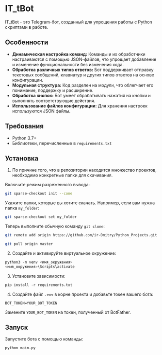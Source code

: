 # IT_tBot

IT_tBot - это Telegram-бот, созданный для упрощения работы с Python скриптами в работе.

## Особенности

- **Динамическая настройка команд:** Команды и их обработчики настраиваются с помощью JSON-файлов, что упрощает добавление и изменение функциональности без изменения кода.
- **Обработка различных типов ответов:** Бот поддерживает отправку текстовых сообщений, клавиатур и других типов ответов на основе конфигурации.
- **Модульная структура:** Код разделен на модули, что облегчает его понимание, поддержку и расширение.
- **Обработка кнопок:** Бот умеет обрабатывать нажатия на кнопки и выполнять соответствующие действия.
- **Использование файлов конфигурации:** Для хранения настроек используются JSON файлы.

## Требования

- Python 3.7+
- Библиотеки, перечисленные в `requirements.txt`

## Установка

1. По причине того, что в репозитории находится множество проектов, необходимо конкретные папки для скачивания.

Включите режим разреженного вывода:

```bash
git sparse-checkout init --cone
```

Укажите папки, которые вы хотите скачать. Например, если вам нужна папка `my_folder`:

```bash
git sparse-checkout set my_folder
```

Теперь выполните обычную команду `git clone`:

```bash
git remote add origin https://github.com/ir-Dmitry/Python_Projects.git

git pull origin master
```

2.  Создайте и активируйте виртуальное окружение:

```python
python3 -m venv <имя_окружения>
<имя_окружения>\Scripts\activate
```

3.  Установите зависимости:

```python
pip install -r requirements.txt
```

4.  Создайте файл `.env` в корне проекта и добавьте токен вашего бота:

```
BOT_TOKEN=YOUR_BOT_TOKEN
```

Замените `YOUR_BOT_TOKEN` на токен, полученный от BotFather.

## Запуск

Запустите бота с помощью команды:

```bash
python main.py
```
